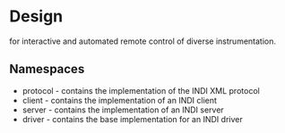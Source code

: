 Design
======

for interactive and automated remote control of 
diverse  instrumentation. 

Namespaces
----------

* protocol - contains the implementation of the INDI XML protocol
* client - contains the implementation of an INDI client
* server - contains the implementation of an INDI server
* driver - contains the base implementation for an INDI driver
